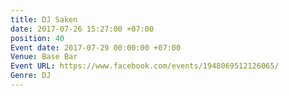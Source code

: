 ```yaml
---
title: DJ Saken
date: 2017-07-26 15:27:00 +07:00
position: 40
Event date: 2017-07-29 00:00:00 +07:00
Venue: Base Bar
Event URL: https://www.facebook.com/events/1948069512126065/
Genre: DJ
---
```



